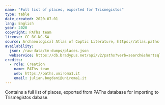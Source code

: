 ```yaml
---
name: "Full list of places, exported for Trismegistos"
type: table
date_created: 2020-07-01
lang: English
year: 2020
copyright: PAThs team
license: CC BY-NC-SA
source: Archaeological Atlas of Coptic Literature, https://atlas.paths-erc.eu
availability:
  json: /raw-data/tm-dumps/places.json
  webservice: https://db.bradypus.net/api/v2/paths?verb=search&shortsql=@places~[id,name,tmgeo,pleiades,region&pretty=1&records_per_page=1000
credits:
  - role: Creation
    name: PAThs team
    web: https://paths.uniroma1.it
    email: julian.bogdani@uniroma1.it
---
```


Contains a full list of places, exported from PAThs database for importing to Trismegistos dabase.
